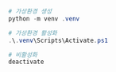 ```powershell
# 가상환경 생성
python -m venv .venv

# 가상환경 활성화
.\.venv\Scripts\Activate.ps1

# 비활성화
deactivate
```